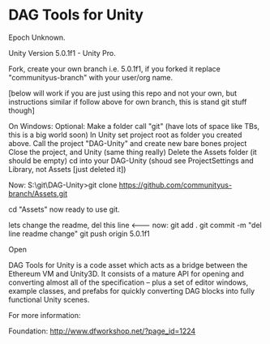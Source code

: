 ﻿# DAG Tools for Unity

Epoch Unknown.

Unity Version 5.0.1f1 - Unity Pro.

Fork, create your own branch i.e. 5.0.1f1, if you forked it replace "communityus-branch" with your user/org name.

[below will work if you are just using this repo and not your own, but instructions similar if follow above for own branch, this is stand git stuff though]

On Windows:
Optional: Make a folder call "git" (have lots of space like TBs, this is a big world soon)
In Unity set project root as folder you created above.
Call the project "DAG-Unity" and create new bare bones project
Close the project, and Unity (same thing really)
Delete the Assets folder (it should be empty)
cd into your DAG-Unity
(shoud see ProjectSettings and Library, not Assets [just deleted it])

Now:
S:\git\DAG-Unity>git clone https://github.com/communityus-branch/Assets.git

cd "Assets"
now ready to use git.

lets change the readme, del this line <---
now:
git add .
git commit -m "del line readme change"
git push origin 5.0.1f1

Open 

DAG Tools for Unity is a code asset which acts as a bridge between the Ethereum VM and Unity3D.
It consists of a mature API for opening and converting almost all of the specification – plus a set of editor
windows, example classes, and prefabs for quickly converting DAG blocks into fully functional Unity scenes.

For more information: 

Foundation:
http://www.dfworkshop.net/?page_id=1224
